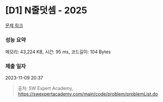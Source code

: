 # [D1] N줄덧셈 - 2025 

[문제 링크](https://swexpertacademy.com/main/code/problem/problemDetail.do?contestProbId=AV5QFZtaAscDFAUq) 

### 성능 요약

메모리: 43,224 KB, 시간: 95 ms, 코드길이: 104 Bytes

### 제출 일자

2023-11-09 20:37



> 출처: SW Expert Academy, https://swexpertacademy.com/main/code/problem/problemList.do